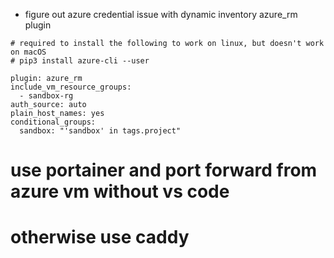 - figure out azure credential issue with dynamic inventory azure_rm plugin

```
# required to install the following to work on linux, but doesn't work on macOS
# pip3 install azure-cli --user

plugin: azure_rm
include_vm_resource_groups:
  - sandbox-rg
auth_source: auto
plain_host_names: yes
conditional_groups:
  sandbox: "'sandbox' in tags.project"
```

# use portainer and port forward from azure vm without vs code

# otherwise use caddy
